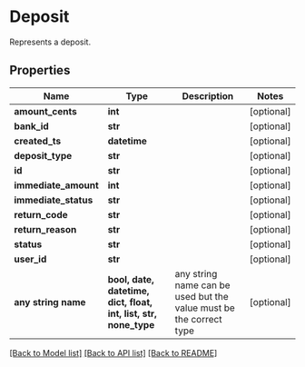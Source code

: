 # Deposit

Represents a deposit.

## Properties
Name | Type | Description | Notes
------------ | ------------- | ------------- | -------------
**amount_cents** | **int** |  | [optional] 
**bank_id** | **str** |  | [optional] 
**created_ts** | **datetime** |  | [optional] 
**deposit_type** | **str** |  | [optional] 
**id** | **str** |  | [optional] 
**immediate_amount** | **int** |  | [optional] 
**immediate_status** | **str** |  | [optional] 
**return_code** | **str** |  | [optional] 
**return_reason** | **str** |  | [optional] 
**status** | **str** |  | [optional] 
**user_id** | **str** |  | [optional] 
**any string name** | **bool, date, datetime, dict, float, int, list, str, none_type** | any string name can be used but the value must be the correct type | [optional]

[[Back to Model list]](../README.md#documentation-for-models) [[Back to API list]](../README.md#documentation-for-api-endpoints) [[Back to README]](../README.md)


